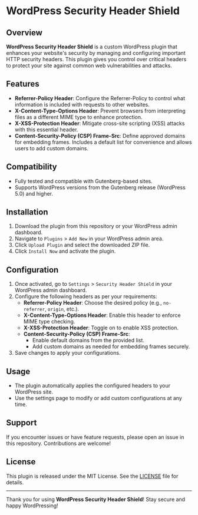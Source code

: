 # WordPress Security Header Shield

## Overview
**WordPress Security Header Shield** is a custom WordPress plugin that enhances your website's security by managing and configuring important HTTP security headers. This plugin gives you control over critical headers to protect your site against common web vulnerabilities and attacks.

## Features
- **Referrer-Policy Header**: Configure the Referrer-Policy to control what information is included with requests to other websites.
- **X-Content-Type-Options Header**: Prevent browsers from interpreting files as a different MIME type to enhance protection.
- **X-XSS-Protection Header**: Mitigate cross-site scripting (XSS) attacks with this essential header.
- **Content-Security-Policy (CSP) Frame-Src**: Define approved domains for embedding frames. Includes a default list for convenience and allows users to add custom domains.

## Compatibility
- Fully tested and compatible with Gutenberg-based sites.
- Supports WordPress versions from the Gutenberg release (WordPress 5.0) and higher.

## Installation
1. Download the plugin from this repository or your WordPress admin dashboard.
2. Navigate to `Plugins` > `Add New` in your WordPress admin area.
3. Click `Upload Plugin` and select the downloaded ZIP file.
4. Click `Install Now` and activate the plugin.

## Configuration
1. Once activated, go to `Settings` > `Security Header Shield` in your WordPress admin dashboard.
2. Configure the following headers as per your requirements:
    - **Referrer-Policy Header**: Choose the desired policy (e.g., `no-referrer`, `origin`, etc.).
    - **X-Content-Type-Options Header**: Enable this header to enforce MIME type checking.
    - **X-XSS-Protection Header**: Toggle on to enable XSS protection.
    - **Content-Security-Policy (CSP) Frame-Src**:
        - Enable default domains from the provided list.
        - Add custom domains as needed for embedding frames securely.
3. Save changes to apply your configurations.

## Usage
- The plugin automatically applies the configured headers to your WordPress site.
- Use the settings page to modify or add custom configurations at any time.

## Support
If you encounter issues or have feature requests, please open an issue in this repository. Contributions are welcome!

## License
This plugin is released under the MIT License. See the [LICENSE](./LICENSE) file for details.

---

Thank you for using **WordPress Security Header Shield**! Stay secure and happy WordPressing!

